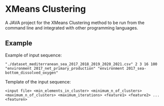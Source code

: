 
# XMeans Clustering

A JAVA project for the XMeans Clustering method to be run from the command line and integrated with other programming languages.



		



## Example

Example of input sequence:

```
"./dataset_mediterranean_sea_2017_2018_2019_2020_2021.csv" 2 3 16 100 "environment 2017_net_primary_production" "environment 2017_sea-bottom_dissolved_oxygen"

```

Template of the input sequence:

```
<input file> <min_elements_in_cluster> <minimum_n_of_clusters> <maximum_n_of_clusters> <maximum_iterations> <feature1> <feature2> ... <featuren>
```



